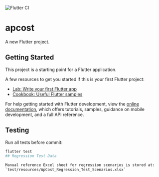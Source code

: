 ![Flutter CI](https://github.com/DilipSitaram/apcost/actions/workflows/flutter-ci.yml/badge.svg)
# apcost

A new Flutter project.

## Getting Started

This project is a starting point for a Flutter application.

A few resources to get you started if this is your first Flutter project:

- [Lab: Write your first Flutter app](https://docs.flutter.dev/get-started/codelab)
- [Cookbook: Useful Flutter samples](https://docs.flutter.dev/cookbook)

For help getting started with Flutter development, view the
[online documentation](https://docs.flutter.dev/), which offers tutorials,
samples, guidance on mobile development, and a full API reference.
## Testing

Run all tests before commit:
```bash
flutter test
## Regression Test Data

Manual reference Excel sheet for regression scenarios is stored at:
`test/resources/ApCost_Regression_Test_Scenarios.xlsx`
